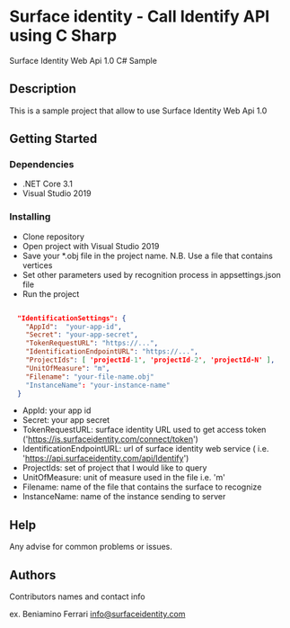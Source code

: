 ﻿# Surface identity - Call Identify API using C Sharp

Surface Identity Web Api 1.0 C# Sample

## Description

This is a sample project that allow to use Surface Identity Web Api 1.0

## Getting Started

### Dependencies

* .NET Core 3.1
* Visual Studio 2019

### Installing
* Clone repository
* Open project with Visual Studio 2019
* Save your *.obj file in the project name. N.B. Use a file that contains vertices
* Set other parameters used by recognition process in appsettings.json file
* Run the project
```json

  "IdentificationSettings": {
    "AppId":  "your-app-id",                                               
    "Secret": "your-app-secret",                                            
    "TokenRequestURL": "https://...",                                       
    "IdentificationEndpointURL": "https://...",                             
    "ProjectIds": [ 'projectId-1', 'projectId-2', 'projectId-N' ],          
    "UnitOfMeasure": "m",                                                   
    "Filename": "your-file-name.obj"                                        
    "InstanceName": "your-instance-name"                                   
  }

```

   * AppId: your app id 
   * Secret: your app secret
   * TokenRequestURL: surface identity URL used to get access token ('https://is.surfaceidentity.com/connect/token')
   * IdentificationEndpointURL: url of surface identity web service ( i.e. 'https://api.surfaceidentity.com/api/Identify')
   * ProjectIds: set of project that I would like to query
   * UnitOfMeasure: unit of measure used in the file i.e. 'm'
   * Filename: name of the file that contains the surface to recognize 
   * InstanceName: name of the instance sending to server

## Help

Any advise for common problems or issues.

## Authors

Contributors names and contact info

ex. Beniamino Ferrari info@surfaceidentity.com 
